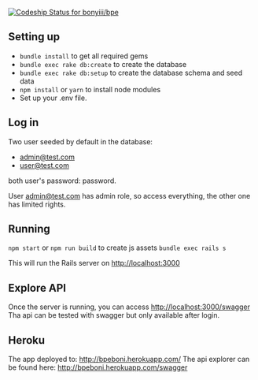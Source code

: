 [ ![Codeship Status for bonyiii/bpe](https://app.codeship.com/projects/c28302e0-c6c5-0134-be7a-7a0e44e66932/status?branch=master)](https://app.codeship.com/projects/198707)

## Setting up

* `bundle install` to get all required gems
* `bundle exec rake db:create` to create the database
* `bundle exec rake db:setup` to create the database schema and seed data
* `npm install` or `yarn` to install node modules
* Set up your .env file.

## Log in

Two user seeded by default in the database:

* admin@test.com
* user@test.com

both user's password: password.

User admin@test.com has admin role, so access everything, the other one has limited rights.

## Running

`npm start` or `npm run build` to create js assets
`bundle exec rails s`


This will run the Rails server on <http://localhost:3000> 

## Explore API

Once the server is running, you can access <http://localhost:3000/swagger>
Tha api can be tested with swagger but only available after login.

## Heroku

The app deployed to: http://bpeboni.herokuapp.com/
The api explorer can be found here: http://bpeboni.herokuapp.com/swagger
